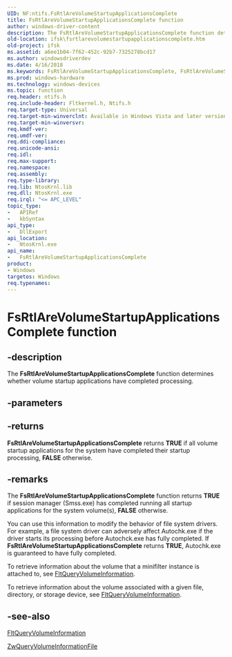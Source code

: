 ```yaml
---
UID: NF:ntifs.FsRtlAreVolumeStartupApplicationsComplete
title: FsRtlAreVolumeStartupApplicationsComplete function
author: windows-driver-content
description: The FsRtlAreVolumeStartupApplicationsComplete function determines whether volume startup applications have completed processing.
old-location: ifsk\fsrtlarevolumestartupapplicationscomplete.htm
old-project: ifsk
ms.assetid: a6ee1b04-7f62-452c-92b7-7325278bcd17
ms.author: windowsdriverdev
ms.date: 4/16/2018
ms.keywords: FsRtlAreVolumeStartupApplicationsComplete, FsRtlAreVolumeStartupApplicationsComplete function [Installable File System Drivers], fsrtlref_c0858a3d-5e61-4ba3-bbaf-9ec881042d6a.xml, ifsk.fsrtlarevolumestartupapplicationscomplete, ntifs/FsRtlAreVolumeStartupApplicationsComplete
ms.prod: windows-hardware
ms.technology: windows-devices
ms.topic: function
req.header: ntifs.h
req.include-header: Fltkernel.h, Ntifs.h
req.target-type: Universal
req.target-min-winverclnt: Available in Windows Vista and later versions of Windows operating systems.
req.target-min-winversvr: 
req.kmdf-ver: 
req.umdf-ver: 
req.ddi-compliance: 
req.unicode-ansi: 
req.idl: 
req.max-support: 
req.namespace: 
req.assembly: 
req.type-library: 
req.lib: NtosKrnl.lib
req.dll: NtosKrnl.exe
req.irql: "<= APC_LEVEL"
topic_type:
-	APIRef
-	kbSyntax
api_type:
-	DllExport
api_location:
-	NtosKrnl.exe
api_name:
-	FsRtlAreVolumeStartupApplicationsComplete
product:
- Windows
targetos: Windows
req.typenames: 
---
```


# FsRtlAreVolumeStartupApplicationsComplete function


## -description


The <b>FsRtlAreVolumeStartupApplicationsComplete</b> function determines whether volume startup applications have completed processing.


## -parameters






## -returns



<b>FsRtlAreVolumeStartupApplicationsComplete</b> returns <b>TRUE</b> if all volume startup applications for the system have completed their startup processing, <b>FALSE</b> otherwise.




## -remarks



The <b>FsRtlAreVolumeStartupApplicationsComplete</b> function returns <b>TRUE</b> if session manager (Smss.exe) has completed running all startup applications for the system volume(s), <b>FALSE</b> otherwise.

You can use this information to modify the behavior of file system drivers.  For example, a file system driver can adversely affect Autochk.exe if the driver starts its processing before Autochck.exe has fully completed.  If <b>FsRtlAreVolumeStartupApplicationsComplete</b> returns <b>TRUE</b>, Autochk.exe is guaranteed to have fully completed.

To retrieve information about the volume that a minifilter instance is attached to, see <a href="https://msdn.microsoft.com/library/windows/hardware/ff543443">FltQueryVolumeInformation</a>. 

To retrieve information about the volume associated with a given file, directory, or storage device, see <a href="https://msdn.microsoft.com/library/windows/hardware/ff543443">FltQueryVolumeInformation</a>. 




## -see-also




<a href="https://msdn.microsoft.com/library/windows/hardware/ff543443">FltQueryVolumeInformation</a>



<a href="https://msdn.microsoft.com/library/windows/hardware/ff567070">ZwQueryVolumeInformationFile</a>
 

 

